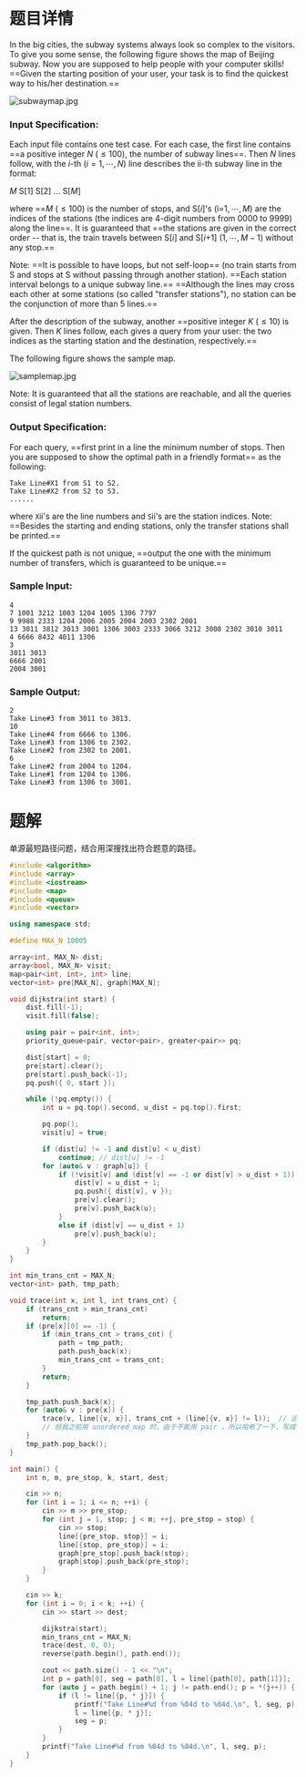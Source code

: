 # 题目详情
In the big cities, the subway systems always look so complex to the visitors. To give you some sense, the following figure shows the map of Beijing subway. Now you are supposed to help people with your computer skills! ==Given the starting position of your user, your task is to find the quickest way to his/her destination.==

![subwaymap.jpg](https://images.ptausercontent.com/55799c23-4bdb-4e32-af7f-6d41accfdd2b.jpg)

### Input Specification:

Each input file contains one test case. For each case, the first line contains ==a positive integer $N$ ($\le 100$), the number of subway lines==. Then $N$ lines follow, with the $i$\-th ($i=1, \cdots , N$) line describes the ii\-th subway line in the format:

$M$ S\[1\] S\[2\] ... S\[$M$\]

where ==$M$ ($\le 100$) is the number of stops, and S\[$i$\]'s (i\=$1, \cdots , M$) are the indices of the stations (the indices are 4-digit numbers from 0000 to 9999) along the line==. It is guaranteed that ==the stations are given in the correct order -- that is, the train travels between S\[$i$\] and S\[$i$+1\] ($1, \cdots , M-1$) without any stop.==

Note: ==It is possible to have loops, but not self-loop== (no train starts from S and stops at S without passing through another station). ==Each station interval belongs to a unique subway line.== ==Although the lines may cross each other at some stations (so called "transfer stations"), no station can be the conjunction of more than 5 lines.==

After the description of the subway, another ==positive integer $K$ ($\le 10$) is given. Then $K$ lines follow, each gives a query from your user: the two indices as the starting station and the destination, respectively.==

The following figure shows the sample map.

![samplemap.jpg](https://images.ptausercontent.com/932c8f1b-7dd5-489d-a774-a91c1fabba7f.jpg)

Note: It is guaranteed that all the stations are reachable, and all the queries consist of legal station numbers.

### Output Specification:

For each query, ==first print in a line the minimum number of stops. Then you are supposed to show the optimal path in a friendly format== as the following:

    Take Line#X1 from S1 to S2.
    Take Line#X2 from S2 to S3.
    ......


where `X`ii's are the line numbers and `S`ii's are the station indices. Note: ==Besides the starting and ending stations, only the transfer stations shall be printed.==

If the quickest path is not unique, ==output the one with the minimum number of transfers, which is guaranteed to be unique.==

### Sample Input:

    4
    7 1001 3212 1003 1204 1005 1306 7797
    9 9988 2333 1204 2006 2005 2004 2003 2302 2001
    13 3011 3812 3013 3001 1306 3003 2333 3066 3212 3008 2302 3010 3011
    4 6666 8432 4011 1306
    3
    3011 3013
    6666 2001
    2004 3001


### Sample Output:

    2
    Take Line#3 from 3011 to 3013.
    10
    Take Line#4 from 6666 to 1306.
    Take Line#3 from 1306 to 2302.
    Take Line#2 from 2302 to 2001.
    6
    Take Line#2 from 2004 to 1204.
    Take Line#1 from 1204 to 1306.
    Take Line#3 from 1306 to 3001.
# 题解

单源最短路径问题，结合用深搜找出符合题意的路径。

```cpp
#include <algorithm>
#include <array>
#include <iostream>
#include <map>
#include <queue>
#include <vector>

using namespace std;

#define MAX_N 10005

array<int, MAX_N> dist;
array<bool, MAX_N> visit;
map<pair<int, int>, int> line;
vector<int> pre[MAX_N], graph[MAX_N];

void dijkstra(int start) {
	dist.fill(-1);
	visit.fill(false);

	using pair = pair<int, int>;
	priority_queue<pair, vector<pair>, greater<pair>> pq;

	dist[start] = 0;
	pre[start].clear();
	pre[start].push_back(-1);
	pq.push({ 0, start });

	while (!pq.empty()) {
		int u = pq.top().second, u_dist = pq.top().first;

		pq.pop();
		visit[u] = true;

		if (dist[u] != -1 and dist[u] < u_dist)
			continue; // dist[u] != -1
		for (auto& v : graph[u]) {
			if (!visit[v] and (dist[v] == -1 or dist[v] > u_dist + 1)) {
				dist[v] = u_dist + 1;
				pq.push({ dist[v], v });
				pre[v].clear();
				pre[v].push_back(u);
			}
			else if (dist[v] == u_dist + 1)
				pre[v].push_back(u);
		}
	}
}

int min_trans_cnt = MAX_N;
vector<int> path, tmp_path;

void trace(int x, int l, int trans_cnt) {
	if (trans_cnt > min_trans_cnt)
		return;
	if (pre[x][0] == -1) {
		if (min_trans_cnt > trans_cnt) {
			path = tmp_path;
			path.push_back(x);
			min_trans_cnt = trans_cnt;
		}
		return;
	}

	tmp_path.push_back(x);
	for (auto& v : pre[x]) {
		trace(v, line[{v, x}], trans_cnt + (line[{v, x}] != l));  // 这里 (line[{v, x}] != l) 需要加括号
		// 但我之前用 unordered_map 时，由于不能用 pair ，所以哈希了一下，写成了 line[v * 10000 + x] ，这种不写括号竟然也对了
	}
	tmp_path.pop_back();
}

int main() {
	int n, m, pre_stop, k, start, dest;

	cin >> n;
	for (int i = 1; i <= n; ++i) {
		cin >> m >> pre_stop;
		for (int j = 1, stop; j < m; ++j, pre_stop = stop) {
			cin >> stop;
			line[{pre_stop, stop}] = i;
			line[{stop, pre_stop}] = i;
			graph[pre_stop].push_back(stop);
			graph[stop].push_back(pre_stop);
		}
	}

	cin >> k;
	for (int i = 0; i < k; ++i) {
		cin >> start >> dest;

		dijkstra(start);
		min_trans_cnt = MAX_N;
		trace(dest, 0, 0);
		reverse(path.begin(), path.end());

		cout << path.size() - 1 << "\n";
		int p = path[0], seg = path[0], l = line[{path[0], path[1]}];
		for (auto j = path.begin() + 1; j != path.end(); p = *(j++)) {
			if (l != line[{p, * j}]) {
				printf("Take Line#%d from %04d to %04d.\n", l, seg, p);
				l = line[{p, * j}];
				seg = p;
			}
		}
		printf("Take Line#%d from %04d to %04d.\n", l, seg, p);
	}
}
```

